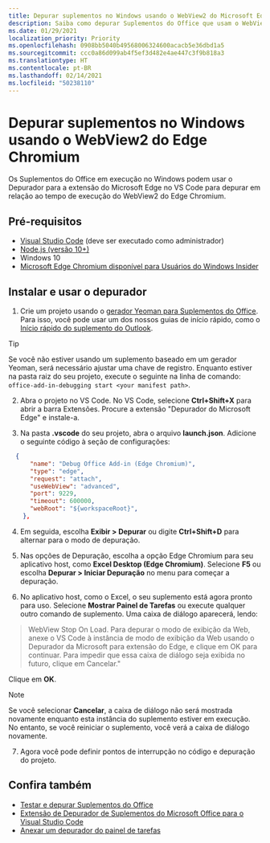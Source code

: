 ```yaml
---
title: Depurar suplementos no Windows usando o WebView2 do Microsoft Edge (baseado em Chromium)
description: Saiba como depurar Suplementos do Office que usam o WebView2 do Microsoft Edge (baseado em Chromium) usando o Depurador para a extensão do Microsoft Edge no VS Code.
ms.date: 01/29/2021
localization_priority: Priority
ms.openlocfilehash: 0908bb5040b49568006324600acacb5e36dbd1a5
ms.sourcegitcommit: ccc0a86d099ab4f5ef3d482e4ae447c3f9b818a3
ms.translationtype: HT
ms.contentlocale: pt-BR
ms.lasthandoff: 02/14/2021
ms.locfileid: "50238110"
---
```

# <a name="debug-add-ins-on-windows-using-edge-chromium-webview2"></a>Depurar suplementos no Windows usando o WebView2 do Edge Chromium

Os Suplementos do Office em execução no Windows podem usar o Depurador para a extensão do Microsoft Edge no VS Code para depurar em relação ao tempo de execução do WebView2 do Edge Chromium.

## <a name="prerequisites"></a>Pré-requisitos

- [Visual Studio Code](https://code.visualstudio.com/) (deve ser executado como administrador)
- [Node.js (versão 10+)](https://nodejs.org/)
- Windows 10
- [Microsoft Edge Chromium disponível para Usuários do Windows Insider](https://www.microsoftedgeinsider.com/)

## <a name="install-and-use-the-debugger"></a>Instalar e usar o depurador

1. Crie um projeto usando o [gerador Yeoman para Suplementos do Office](https://github.com/OfficeDev/generator-office). Para isso, você pode usar um dos nossos guias de início rápido, como o [Início rápido do suplemento do Outlook](../quickstarts/outlook-quickstart.md).

> [!TIP]
> Se você não estiver usando um suplemento baseado em um gerador Yeoman, será necessário ajustar uma chave de registro. Enquanto estiver na pasta raiz do seu projeto, execute o seguinte na linha de comando: `office-add-in-debugging start <your manifest path>`.

2. Abra o projeto no VS Code. No VS Code, selecione **Ctrl+Shift+X** para abrir a barra Extensões. Procure a extensão "Depurador do Microsoft Edge" e instale-a.

3. Na pasta **.vscode** do seu projeto, abra o arquivo **launch.json**. Adicione o seguinte código à seção de configurações:

```JSON
  {
      "name": "Debug Office Add-in (Edge Chromium)",
      "type": "edge",
      "request": "attach",
      "useWebView": "advanced",
      "port": 9229,
      "timeout": 600000,
      "webRoot": "${workspaceRoot}",
    },
```

4. Em seguida, escolha  **Exibir > Depurar** ou digite **Ctrl+Shift+D** para alternar para o modo de depuração.

5. Nas opções de Depuração, escolha a opção Edge Chromium para seu aplicativo host, como **Excel Desktop (Edge Chromium)**. Selecione **F5** ou escolha **Depurar > Iniciar Depuração** no menu para começar a depuração.

6. No aplicativo host, como o Excel, o seu suplemento está agora pronto para uso. Selecione **Mostrar Painel de Tarefas** ou execute qualquer outro comando de suplemento. Uma caixa de diálogo aparecerá, lendo:

> WebView Stop On Load. 
> Para depurar o modo de exibição da Web, anexe o VS Code à instância de modo de exibição da Web usando o Depurador da Microsoft para extensão do Edge, e clique em OK para continuar. Para impedir que essa caixa de diálogo seja exibida no futuro, clique em Cancelar."

Clique em **OK**.

> [!NOTE]
> Se você selecionar **Cancelar**, a caixa de diálogo não será mostrada novamente enquanto esta instância do suplemento estiver em execução. No entanto, se você reiniciar o suplemento, você verá a caixa de diálogo novamente.

7. Agora você pode definir pontos de interrupção no código e depuração do projeto.

## <a name="see-also"></a>Confira também

* [Testar e depurar Suplementos do Office](test-debug-office-add-ins.md)
* [Extensão de Depurador de Suplementos do Microsoft Office para o Visual Studio Code](debug-with-vs-extension.md)
* [Anexar um depurador do painel de tarefas](attach-debugger-from-task-pane.md)